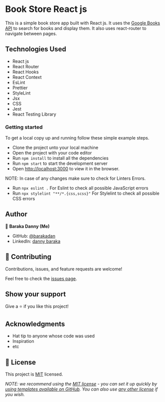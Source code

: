# Book Store React js

This is a simple book store app built with React js. It uses the [Google Books API](https://developers.google.com/books/docs/v1/using) to search for books and display them. It also uses react-router to navigate between pages.

## Technologies Used

- React js
- React Router
- React Hooks
- React Context
- EsLint
- Prettier
- StyleLint
- Jsx
- CSS
- Jest
- React Testing Library

### Getting started

To get a local copy up and running follow these simple example steps.

- Clone the project unto your local machine
- Open the project with your code editor
- Run `npm install` to install all the dependencies
- Run `npm start` to start the development server
- Open [http://localhost:3000](http://localhost:3000) to view it in the browser.

NOTE: In case of any changes make sure to check for Linters Errors.

- Run `npx eslint .` For Eslint to check all possible JavaScript errors
- Run `npx stylelint "**/*.{css,scss}"` For Stylelint to check all possible CSS errors

## Author

👤 **Baraka Danny (Me)**

- GitHub: [@barakadan](https://github.com/barakadanny)
- LinkedIn: [danny baraka](https://www.linkedin.com/in/danny-baraka-589156169/)

## 🤝 Contributing

Contributions, issues, and feature requests are welcome!

Feel free to check the [issues page](../../issues/).

## Show your support

Give a ⭐️ if you like this project!

## Acknowledgments

- Hat tip to anyone whose code was used
- Inspiration
- etc

## 📝 License

This project is [MIT](./LICENSE) licensed.

_NOTE: we recommend using the [MIT license](https://choosealicense.com/licenses/mit/) - you can set it up quickly by [using templates available on GitHub](https://docs.github.com/en/communities/setting-up-your-project-for-healthy-contributions/adding-a-license-to-a-repository). You can also use [any other license](https://choosealicense.com/licenses/) if you wish._
